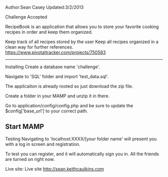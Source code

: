 Author:Sean Casey
Updated:3/2/2013

Challenge Accepted


RecipeBook is an application that allows you to store your favorite cooking recipes in order and keep them organized.

Keep track of all recipes stored by the user
Keep all recipes organized in a clean way for further references.
https://www.pivotaltracker.com/projects/750583

----------------------------------------------------------

Installing
Create a database name 'challenge'.

Navigate to 'SQL' folder and import 'test_data.sql'.

The applicaiton is already rooted so just download the zip file.

Create a folder in your MAMP and unzip it in there.

Go to application/config/config.php and be sure to update the $config['base_url']	to your correct path.


Start MAMP
---------------------------------------------------------------

Testing
Navigating to 'localhost:XXXX/[your folder name' will present you with a log in screen and registration.

To test you can register, and it will automatically sign you in.  All the friends are turned on right now.

Live site:
Live site http://sean.keithcaulkins.com


